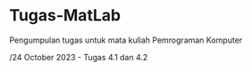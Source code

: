# Tugas-MatLab
Pengumpulan tugas untuk mata kuliah Pemrograman Komputer

/24 October 2023 - Tugas 4.1 dan 4.2
